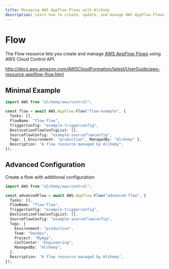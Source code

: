 ```yaml
---
title: Managing AWS AppFlow Flows with Alchemy
description: Learn how to create, update, and manage AWS AppFlow Flows using Alchemy Cloud Control.
---
```


# Flow

The Flow resource lets you create and manage [AWS AppFlow Flows](https://docs.aws.amazon.com/appflow/latest/userguide/) using AWS Cloud Control API.

http://docs.aws.amazon.com/AWSCloudFormation/latest/UserGuide/aws-resource-appflow-flow.html

## Minimal Example

```ts
import AWS from "alchemy/aws/control";

const flow = await AWS.AppFlow.Flow("flow-example", {
  Tasks: [],
  FlowName: "flow-flow",
  TriggerConfig: "example-triggerconfig",
  DestinationFlowConfigList: [],
  SourceFlowConfig: "example-sourceflowconfig",
  Tags: { Environment: "production", ManagedBy: "Alchemy" },
  Description: "A flow resource managed by Alchemy",
});
```

## Advanced Configuration

Create a flow with additional configuration:

```ts
import AWS from "alchemy/aws/control";

const advancedFlow = await AWS.AppFlow.Flow("advanced-flow", {
  Tasks: [],
  FlowName: "flow-flow",
  TriggerConfig: "example-triggerconfig",
  DestinationFlowConfigList: [],
  SourceFlowConfig: "example-sourceflowconfig",
  Tags: {
    Environment: "production",
    Team: "DevOps",
    Project: "MyApp",
    CostCenter: "Engineering",
    ManagedBy: "Alchemy",
  },
  Description: "A flow resource managed by Alchemy",
});
```

